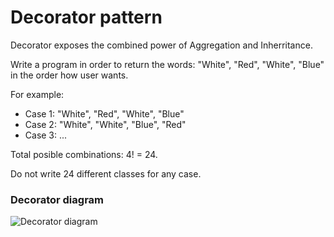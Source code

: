 # Decorator pattern

Decorator exposes the combined power of Aggregation and Inherritance.

Write a program in order to return the words: "White", "Red", "White", "Blue" in the order how user wants. 

For example: 
* Case 1: "White", "Red", "White", "Blue"
* Case 2: "White", "White", "Blue", "Red"
* Case 3: ...

Total posible combinations: 4! = 24. 

Do not write 24 different classes for any case.

### Decorator diagram

![Decorator diagram](/DesignPatterns/DesignPatterns.Decorator/DecoratorDiagram.JPG?raw=true )